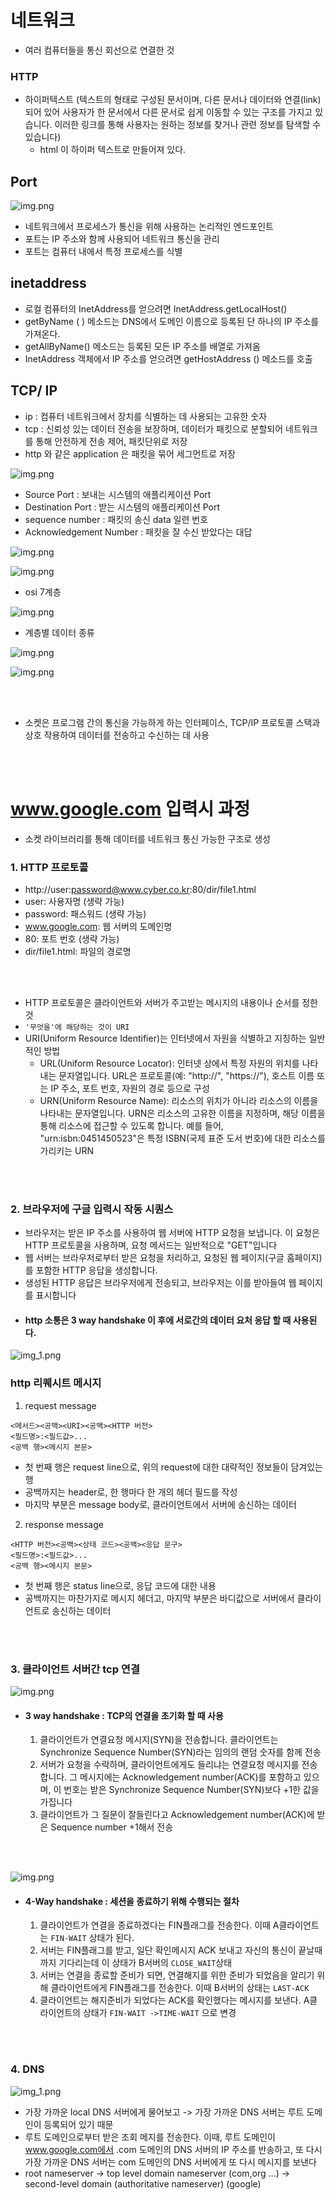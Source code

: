 # 네트워크
- 여러 컴퓨터들을 통신 회선으로 연결한 것

### HTTP
- 하이퍼텍스트 (텍스트의 형태로 구성된 문서이며, 다른 문서나 데이터와 연결(link)되어 있어 사용자가 한 문서에서 다른 문서로 쉽게 이동할 수 있는 구조를 가지고 있습니다. 이러한 링크를 통해 사용자는 원하는 정보를 찾거나 관련 정보를 탐색할 수 있습니다)
  - html 이 하이퍼 텍스트로 만들어져 있다.

## Port

![img.png](network01.png)

- 네트워크에서 프로세스가 통신을 위해 사용하는 논리적인 엔드포인트
- 포트는 IP 주소와 함께 사용되어 네트워크 통신을 관리
- 포트는 컴퓨터 내에서 특정 프로세스를 식별


## inetaddress
- 로컬 컴퓨터의 InetAddress를 얻으려면 InetAddress.getLocalHost() 
- getByName ( ) 메소드는 DNS에서 도메인 이름으로 등록된 단 하나의 IP 주소를 가져온다.
- getAllByName() 메소드는 등록된 모든 IP 주소를 배열로 가져옴
- InetAddress 객체에서 IP 주소를 얻으려면 getHostAddress () 메소드를 호출


## TCP/ IP
- ip : 컴퓨터 네트워크에서 장치를 식별하는 데 사용되는 고유한 숫자
- tcp : 신뢰성 있는 데이터 전송을 보장하며, 데이터가 패킷으로 분할되어 네트워크를 통해 안전하게 전송 제어, 패킷단위로 저장
- http 와 같은 application 은 패킷을 묶어 세그먼트로 저장

![img.png](tcp03.png)
- Source Port : 보내는 시스템의  애플리케이션 Port
- Destination Port : 받는 시스템의 애플리케이션 Port
- sequence number : 패킷의 송신 data 일련 번호
- Acknowledgement Number : 패킷을 잘 수신 받았다는 대답


![img.png](packetstructure.png)

![img.png](tcpip01.png)
- osi 7계층

![img.png](tcpip02.png)
- 계층별 데이터 종류

![img.png](tcpip04.png)

![img.png](tcpip05.png)

<br>
<br>

- 소켓은 프로그램 간의 통신을 가능하게 하는 인터페이스, TCP/IP 프로토콜 스택과 상호 작용하여 데이터를 전송하고 수신하는 데 사용

<br>
<br>


# www.google.com 입력시 과정

- 소켓 라이브러리를 통해 데이터를 네트워크 통신 가능한 구조로 생성


### 1. HTTP 프로토콜
- http://user:password@www.cyber.co.kr:80/dir/file1.html
- user: 사용자명 (생략 가능)
- password: 패스워드 (생략 가능)
- www.google.com: 웹 서버의 도메인명 
- 80: 포트 번호 (생략 가능)
- dir/file1.html: 파일의 경로명

<br>
<br>

- HTTP 프로토콜은 클라이언트와 서버가 주고받는 메시지의 내용이나 순서를 정한 것
- `'무엇을'에 해당하는 것이 URI`
- URI(Uniform Resource Identifier)는 인터넷에서 자원을 식별하고 지칭하는 일반적인 방법
  - URL(Uniform Resource Locator): 인터넷 상에서 특정 자원의 위치를 나타내는 문자열입니다. URL은 프로토콜(예: "http://", "https://"), 호스트 이름 또는 IP 주소, 포트 번호, 자원의 경로 등으로 구성
  - URN(Uniform Resource Name): 리소스의 위치가 아니라 리소스의 이름을 나타내는 문자열입니다. URN은 리소스의 고유한 이름을 지정하며, 해당 이름을 통해 리소스에 접근할 수 있도록 합니다. 예를 들어, "urn:isbn:0451450523"은 특정 ISBN(국제 표준 도서 번호)에 대한 리소스를 가리키는 URN

<br>
<br>

### 2. 브라우저에 구글 입력시 작동 시퀀스
- 브라우저는 받은 IP 주소를 사용하여 웹 서버에 HTTP 요청을 보냅니다. 이 요청은 HTTP 프로토콜을 사용하며, 요청 메서드는 일반적으로 "GET"입니다
- 웹 서버는 브라우저로부터 받은 요청을 처리하고, 요청된 웹 페이지(구글 홈페이지)를 포함한 HTTP 응답을 생성합니다.
- 생성된 HTTP 응답은 브라우저에게 전송되고, 브라우저는 이를 받아들여 웹 페이지를 표시합니다
- #### http 소통은 3 way handshake 이 후에 서로간의 데이터 요처 응답 할 때 사용된다.

![img_1.png](httpmethod.png)

### http 리퀘시트 메시지
1) request message
```agsl
<메서드><공백><URI><공백><HTTP 버전>
<필드명>:<필드값>...
<공백 행><메시지 본문>
```
- 첫 번째 행은 request line으로, 위의 request에 대한 대략적인 정보들이 담겨있는 행
- 공백까지는 header로, 한 행마다 한 개의 헤더 필드를 작성
- 마지막 부분은 message body로, 클라이언트에서 서버에 송신하는 데이터

2) response message
```agsl
<HTTP 버전><공백><상태 코드><공백><응답 문구>
<필드명>:<필드값>...
<공백 행><메시지 본문>
```
- 첫 번째 행은 status line으로, 응답 코드에 대한 내용
- 공백까지는 마찬가지로 메시지 헤더고, 마지막 부분은 바디값으로 서버에서 클라이언트로 송신하는 데이터


<br>
<br>


### 3. 클라이언트 서버간 tcp 연결

![img.png](tcpip07.png)
- #### 3 way handshake : TCP의 연결을 초기화 할 때 사용

  1. 클라이언트가 연결요청 메시지(SYN)을 전송합니다. 클라이언트는 Synchronize Sequence Number(SYN)라는 임의의 랜덤 숫자를 함께 전송
  2. 서버가 요청을 수락하며, 클라이언트에게도 들리냐는 연결요청 메시지를 전송합니다. 그 메시지에는 Acknowledgement number(ACK)를 포함하고 있으며, 이 번호는 받은 Synchronize Sequence Number(SYN)보다 +1한 값을 가집니다
  3. 클라이언트가 그 질문이 잘들린다고 Acknowledgement number(ACK)에 받은 Sequence number +1해서 전송


<br>
<br>

![img.png](tcpip08.png)
- #### 4-Way handshake : 세션을 종료하기 위해 수행되는 절차
  1. 클라이언트가 연결을 종료하겠다는 FIN플래그를 전송한다. 이때 A클라이언트는  `FIN-WAIT` 상태가 된다.
  2. 서버는 FIN플래그를 받고, 일단 확인메시지 ACK 보내고 자신의 통신이 끝날때까지 기다리는데 이 상태가 B서버의 `CLOSE_WAIT`상태
  3. 서버는 연결을 종료할 준비가 되면, 연결해지를 위한 준비가 되었음을 알리기 위해  클라이언트에게 FIN플래그를 전송한다. 이때 B서버의 상태는 `LAST-ACK`
  4. 클라이언트는 해지준비가 되었다는 ACK를 확인했다는 메시지를 보낸다. A클라이언트의 상태가 `FIN-WAIT ->TIME-WAIT` 으로 변경


<br>
<br>

### 4. DNS

![img_1.png](tcpip06.png)

- 가장 가까운 local DNS 서버에게 물어보고 -> 가장 가까운 DNS 서버는 루트 도메인이 등록되어 있기 때문
- 루트 도메인으로부터 받은 조회 메지를 전송한다. 이때, 루트 도메인이 www.google.com에서 .com 도메인의 DNS 서버의 IP 주소를 반송하고, 또 다시 가장 가까운 DNS 서버는 com 도메인의 DNS 서버에게 또 다시 메시지를 보낸다
- root nameserver -> top level domain nameserver (com,org ...) -> second-level domain (authoritative nameserver) (google)

<br>
<br>


<br>
<br>



